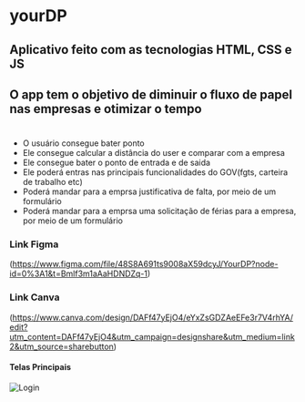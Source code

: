 # yourDP

## Aplicativo feito com as tecnologias HTML, CSS e JS

## O app tem o objetivo de diminuir o fluxo de papel nas empresas e otimizar o tempo

# 

* O usuário consegue bater ponto
* Ele consegue calcular a distância do user e comparar com a empresa
* Ele consegue bater o ponto de entrada e de saida
* Ele poderá entras nas principais funcionalidades do GOV(fgts, carteira de trabalho etc)
* Poderá mandar para a emprsa justificativa de falta, por meio de um formulário 
* Poderá mandar para a emprsa uma solicitação de férias para a empresa, por meio de um formulário

### Link Figma
(https://www.figma.com/file/48S8A691ts9008aX59dcyJ/YourDP?node-id=0%3A1&t=Bmlf3m1aAaHDNDZq-1)

### Link Canva
(https://www.canva.com/design/DAFf47yEjO4/eYxZsGDZAeEFe3r7V4rhYA/edit?utm_content=DAFf47yEjO4&utm_campaign=designshare&utm_medium=link2&utm_source=sharebutton)

#### Telas Principais

![Login](https://user-images.githubusercontent.com/105212500/232107015-91051d85-d14e-4c87-b473-d97f997e85a7.png)
